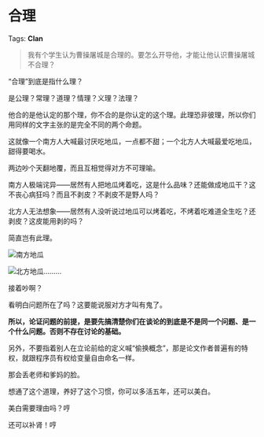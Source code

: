 # 合理

Tags: **Clan**

> 我有个学生认为曹操屠城是合理的。要怎么开导他，才能让他认识曹操屠城不合理？



“合理”到底是指什么理？

是公理？常理？道理？情理？义理？法理？

他合的是他认定的那个理，你不合的是你认定的这个理。此理恐非彼理，所以你们用同样的文字主张的是完全不同的两个命题。

这就像一个南方人大喊最讨厌吃地瓜，一点都不甜；一个北方人大喊最爱吃地瓜，甜得要喝水。

两边吵个天翻地覆，而且互相觉得对方不可理喻。

南方人极端诧异——居然有人把地瓜烤着吃，这是什么品味？还能做成地瓜干？这不丧心病狂吗？而且不剥皮？不剥皮不是野人吗？

北方人无法想象——居然有人没听说过地瓜可以烤着吃，不烤着吃难道全生吃？还剥皮？这皮能用剥的吗？

简直岂有此理。

![](https://pic4.zhimg.com/50/v2-7e4f5c6882ad28ea947f441ea56322ae_hd.jpg?source=1940ef5c)南方地瓜  


![](https://pic4.zhimg.com/50/v2-6392ec939a8aa7339d0abce8d9fd5bcd_hd.jpg?source=1940ef5c)北方地瓜………

接着吵啊？

  


看明白问题所在了吗？这要能说服对方才叫有鬼了。

**所以，论证问题的前提，是要先搞清楚你们在谈论的到底是不是同一个问题、是一个什么问题。否则不存在讨论的基础。**

另外，不要指着别人在立论前给的定义喊“偷换概念”，那是论文作者普遍有的特权，就跟程序员有权给变量自由命名一样。

那会丢老师和爹妈的脸。

  


想通了这个道理，养好了这个习惯，你可以多活五年，还可以美白。

美白需要理由吗？哼

还可以补肾！哼



